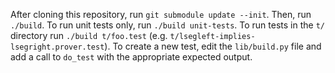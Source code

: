 After cloning this repository, run `git submodule update --init`. Then, run
`./build`. To run unit tests only, run `./build unit-tests`. To run tests in the
`t/` directory run `./build t/foo.test` (e.g.
`t/lsegleft-implies-lsegright.prover.test`). To create a new test, edit the
`lib/build.py` file and add a call to `do_test` with the appropriate expected
output.
